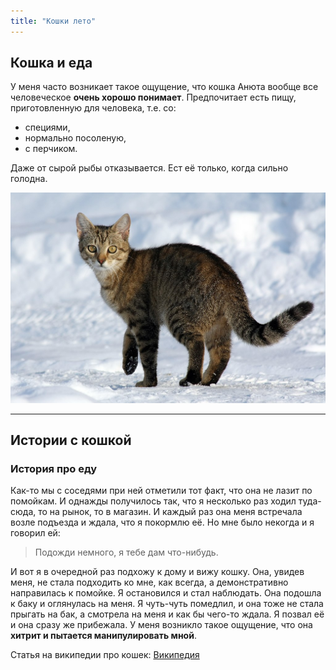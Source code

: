 ```yaml
---
title: "Кошки лето"
---
```


## Кошка и еда

У меня часто возникает такое ощущение, что кошка Анюта вообще все человеческое **очень хорошо понимает**. Предпочитает есть пищу, приготовленную для человека, т.е. со:

- специями,
- нормально посоленую,
- с перчиком.

Даже от сырой рыбы отказывается. Ест её только, когда сильно голодна. 

![Картинка](/2022-06-25/koshka-1.jpg)

---

## Истории с кошкой

### История про еду

Как-то мы с соседями при ней отметили тот факт, что она не лазит по помойкам. И однажды получилось так, что я несколько раз ходил туда-сюда, то на рынок, то в магазин. И каждый раз она меня встречала возле подъезда и ждала, что я покормлю её. Но мне было некогда и я говорил ей:

> Подожди немного, я тебе дам что-нибудь.

И вот я в очередной раз подхожу к дому и вижу кошку. Она, увидев меня, не стала подходить ко мне, как всегда, а демонстративно направилась к помойке. Я остановился и стал наблюдать. Она подошла к баку и оглянулась на меня. Я чуть-чуть помедлил, и она тоже не стала прыгать на бак, а смотрела на меня и как бы чего-то ждала. Я позвал её и она сразу же прибежала. У меня возникло такое ощущение, что она **хитрит и пытается манипулировать мной**.

Статья на википедии про кошек: [Википедия](https://ru.wikipedia.org/wiki/Кошка)

